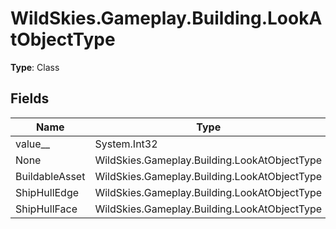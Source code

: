 ﻿# WildSkies.Gameplay.Building.LookAtObjectType

**Type**: Class

## Fields

| Name | Type | Access |
|------|------|--------|
| value__ | System.Int32 | Public |
| None | WildSkies.Gameplay.Building.LookAtObjectType | Public |
| BuildableAsset | WildSkies.Gameplay.Building.LookAtObjectType | Public |
| ShipHullEdge | WildSkies.Gameplay.Building.LookAtObjectType | Public |
| ShipHullFace | WildSkies.Gameplay.Building.LookAtObjectType | Public |


